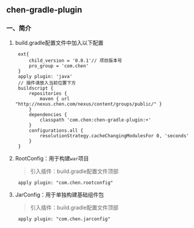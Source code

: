 ## chen-gradle-plugin

### 一、简介

1. build.gradle配置文件中加入以下配置
 
        ext{
            child_version = '0.0.1'// 项目版本号
            pro_group = 'com.chen'
        }
        apply plugin: 'java'
        // 插件请放入当前位置下方
        buildscript {
            repositories {
                maven { url "http://nexus.chen.com/nexus/content/groups/public/" }
            }
            dependencies {
                classpath 'com.chen:chen-gradle-plugin:+'
            }
            configurations.all {
                resolutionStrategy.cacheChangingModulesFor 0, 'seconds'
            }
        }
        	  
2. RootConfig：用于构建`war`项目

	> 引入插件：build.gradle配置文件顶部
	>
	    
        apply plugin: "com.chen.rootconfig"

3. JarConfig：用于单独构建基础组件包

	> 引入插件：build.gradle配置文件顶部
	>
	    
        apply plugin: "com.chen.jarconfig"


       